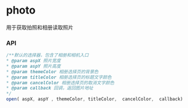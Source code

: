 # photo

用于获取拍照和相册读取照片

### API

```js
/**默认的选择器，包含了相册和相机入口
* @param aspX 照片宽度
* @param aspY 照片高度
* @param themeColor 相册选择页的背景色
* @param titleColor 相册选择页的标题文字颜色
* @param cancelColor 相册选择页的取消文字颜色
* @param callback 回调，返回图片地址
*/
open( aspX, aspY , themeColor, titleColor,  cancelColor,  callback)
```



